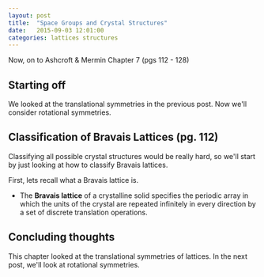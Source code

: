 ```yaml
---
layout: post
title:  "Space Groups and Crystal Structures"
date:   2015-09-03 12:01:00
categories: lattices structures
---
```



Now, on to Ashcroft & Mermin Chapter 7 (pgs 112 - 128)


## Starting off

We looked at the translational symmetries in the previous post. Now we'll consider rotational symmetries.

## Classification of Bravais Lattices (pg. 112)

Classifying all possible crystal structures would be really hard, so we'll start by just looking at how to classify Bravais lattices.

First, lets recall what a Bravais lattice is.

* The **Bravais lattice** of a crystalline solid specifies the periodic array in which the units of the crystal are repeated infinitely in every direction by a set of discrete translation operations.


## Concluding thoughts
This chapter looked at the translational symmetries of lattices. In the next post, we'll look at rotational symmetries.



